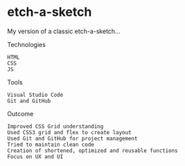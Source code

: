 # etch-a-sketch
My version of a classic etch-a-sketch...

Technologies

    HTML
    CSS 
    JS
    
Tools

    Visual Studio Code
    Git and GitHub
    
Outcome

    Improved CSS Grid understanding
    Used CSS3 grid and flex to create layout
    Used Git and GitHub for project management
    Tried to maintain clean code
    Creation of shortened, optimized and reusable functions
    Focus on UX and UI
